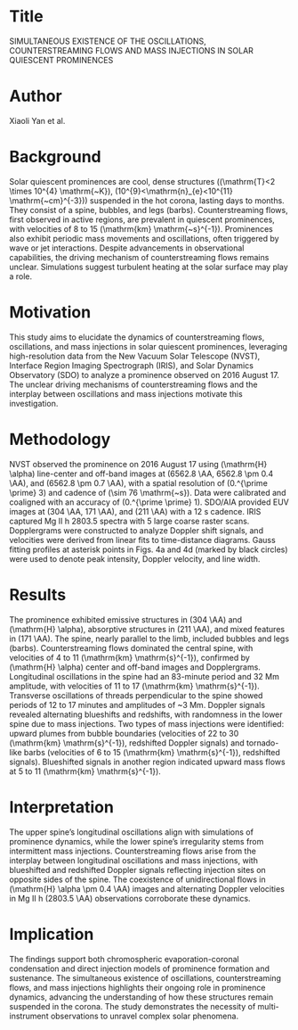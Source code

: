 # Title  
SIMULTANEOUS EXISTENCE OF THE OSCILLATIONS, COUNTERSTREAMING FLOWS AND MASS INJECTIONS IN SOLAR QUIESCENT PROMINENCES  

# Author  
Xiaoli Yan et al.  

# Background  
Solar quiescent prominences are cool, dense structures (\(\mathrm{T}<2 \times 10^{4} \mathrm{~K}\), \(10^{9}<\mathrm{n}_{e}<10^{11} \mathrm{~cm}^{-3}\)) suspended in the hot corona, lasting days to months. They consist of a spine, bubbles, and legs (barbs). Counterstreaming flows, first observed in active regions, are prevalent in quiescent prominences, with velocities of 8 to 15 \(\mathrm{km} \mathrm{~s}^{-1}\). Prominences also exhibit periodic mass movements and oscillations, often triggered by wave or jet interactions. Despite advancements in observational capabilities, the driving mechanism of counterstreaming flows remains unclear. Simulations suggest turbulent heating at the solar surface may play a role.  

# Motivation  
This study aims to elucidate the dynamics of counterstreaming flows, oscillations, and mass injections in solar quiescent prominences, leveraging high-resolution data from the New Vacuum Solar Telescope (NVST), Interface Region Imaging Spectrograph (IRIS), and Solar Dynamics Observatory (SDO) to analyze a prominence observed on 2016 August 17. The unclear driving mechanisms of counterstreaming flows and the interplay between oscillations and mass injections motivate this investigation.  

# Methodology  
NVST observed the prominence on 2016 August 17 using \(\mathrm{H} \alpha\) line-center and off-band images at \(6562.8 \AA, 6562.8 \pm 0.4 \AA\), and \(6562.8 \pm 0.7 \AA\), with a spatial resolution of \(0.^{\prime \prime} 3\) and cadence of \(\sim 76 \mathrm{~s}\). Data were calibrated and coaligned with an accuracy of \(0.^{\prime \prime} 1\). SDO/AIA provided EUV images at \(304 \AA, 171 \AA\), and \(211 \AA\) with a 12 s cadence. IRIS captured Mg II h 2803.5 spectra with 5 large coarse raster scans. Dopplergrams were constructed to analyze Doppler shift signals, and velocities were derived from linear fits to time-distance diagrams. Gauss fitting profiles at asterisk points in Figs. 4a and 4d (marked by black circles) were used to denote peak intensity, Doppler velocity, and line width.  

# Results  
The prominence exhibited emissive structures in \(304 \AA\) and \(\mathrm{H} \alpha\), absorptive structures in \(211 \AA\), and mixed features in \(171 \AA\). The spine, nearly parallel to the limb, included bubbles and legs (barbs). Counterstreaming flows dominated the central spine, with velocities of 4 to 11 \(\mathrm{km} \mathrm{s}^{-1}\), confirmed by \(\mathrm{H} \alpha\) center and off-band images and Dopplergrams. Longitudinal oscillations in the spine had an 83-minute period and 32 Mm amplitude, with velocities of 11 to 17 \(\mathrm{km} \mathrm{s}^{-1}\). Transverse oscillations of threads perpendicular to the spine showed periods of 12 to 17 minutes and amplitudes of ~3 Mm. Doppler signals revealed alternating blueshifts and redshifts, with randomness in the lower spine due to mass injections. Two types of mass injections were identified: upward plumes from bubble boundaries (velocities of 22 to 30 \(\mathrm{km} \mathrm{s}^{-1}\), redshifted Doppler signals) and tornado-like barbs (velocities of 6 to 15 \(\mathrm{km} \mathrm{s}^{-1}\), redshifted signals). Blueshifted signals in another region indicated upward mass flows at 5 to 11 \(\mathrm{km} \mathrm{s}^{-1}\).  

# Interpretation  
The upper spine’s longitudinal oscillations align with simulations of prominence dynamics, while the lower spine’s irregularity stems from intermittent mass injections. Counterstreaming flows arise from the interplay between longitudinal oscillations and mass injections, with blueshifted and redshifted Doppler signals reflecting injection sites on opposite sides of the spine. The coexistence of unidirectional flows in \(\mathrm{H} \alpha \pm 0.4 \AA\) images and alternating Doppler velocities in Mg II h \(2803.5 \AA\) observations corroborate these dynamics.  

# Implication  
The findings support both chromospheric evaporation-coronal condensation and direct injection models of prominence formation and sustenance. The simultaneous existence of oscillations, counterstreaming flows, and mass injections highlights their ongoing role in prominence dynamics, advancing the understanding of how these structures remain suspended in the corona. The study demonstrates the necessity of multi-instrument observations to unravel complex solar phenomena.